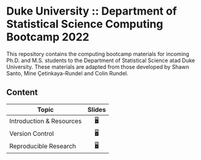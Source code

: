 # Duke University :: Department of Statistical Science Computing Bootcamp 2022

This repository contains the computing bootcamp materials for incoming
Ph.D. and M.S. students to the Department of Statistical Science atad
Duke University. These materials are adapted from those developed by Shawn Santo,
Mine Çetinkaya-Rundel and Colin Rundel.

## Content

| Topic                           | Slides                                                           |
|---------------------------------|:----------------------------------------------------------------:|
| Introduction & Resources        | [:desktop_computer:](https://dukestatsci.github.io/computing_bootcamp_2022/slides/01_introduction_and_resources.html) |
| Version Control                 | [:desktop_computer:](https://dukestatsci.github.io/computing_bootcamp_2022/slides/02_version_control.html)            |
| Reproducible Research           | [:desktop_computer:](https://dukestatsci.github.io/computing_bootcamp_2022/slides/03_reproducible_research.html)      |



